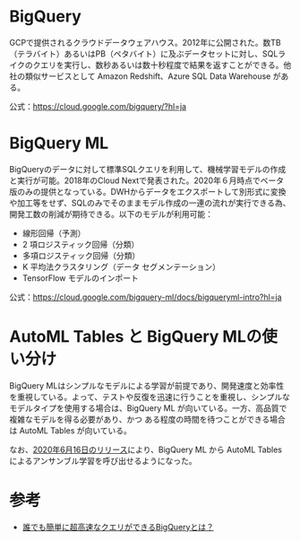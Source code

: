 # BigQuery

GCPで提供されるクラウドデータウェアハウス。2012年に公開された。数TB（テラバイト）あるいはPB（ペタバイト）に及ぶデータセットに対し、SQLライクのクエリを実行し、数秒あるいは数十秒程度で結果を返すことができる。他社の類似サービスとして Amazon Redshift、Azure SQL Data Warehouse がある。

公式：https://cloud.google.com/bigquery/?hl=ja

# BigQuery ML

BigQueryのデータに対して標準SQLクエリを利用して、機械学習モデルの作成と実行が可能。2018年のCloud Nextで発表された。2020年６月時点でベータ版のみの提供となっている。DWHからデータをエクスポートして別形式に変換や加工等をせず、SQLのみでそのままモデル作成の一連の流れが実行できる為、開発工数の削減が期待できる。以下のモデルが利用可能：

- 線形回帰（予測）
- 2 項ロジスティック回帰（分類）
- 多項ロジスティック回帰（分類）
- K 平均法クラスタリング（データ セグメンテーション）
- TensorFlow モデルのインポート

公式：https://cloud.google.com/bigquery-ml/docs/bigqueryml-intro?hl=ja


# AutoML Tables と BigQuery MLの使い分け

BigQuery MLはシンプルなモデルによる学習が前提であり、開発速度と効率性を重視している。よって、テストや反復を迅速に行うことを重視し、シンプルなモデルタイプを使用する場合は、BigQuery ML が向いている。一方、高品質で複雑なモデルを得る必要があり、かつ ある程度の時間を待つことができる場合は AutoML Tables が向いている。

なお、[2020年6月16日のリリース](https://cloud.google.com/bigquery-ml/docs/release-notes#June_16_2020)により、BigQuery ML から AutoML Tables によるアンサンブル学習を呼び出せるようになった。


# 参考

- [誰でも簡単に超高速なクエリができるBigQueryとは？](https://www.buildinsider.net/web/bigquery/01)
